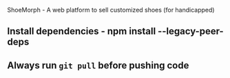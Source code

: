 ShoeMorph - A web platform to sell customized shoes (for handicapped)

## Install dependencies - npm install --legacy-peer-deps

## Always run `git pull` before pushing code
